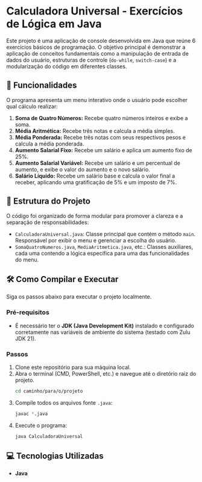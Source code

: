 # Calculadora Universal - Exercícios de Lógica em Java

Este projeto é uma aplicação de console desenvolvida em Java que reúne 6 exercícios básicos de programação. O objetivo principal é demonstrar a aplicação de conceitos fundamentais como a manipulação de entrada de dados do usuário, estruturas de controle (`do-while`, `switch-case`) e a modularização do código em diferentes classes.

## 🚀 Funcionalidades

O programa apresenta um menu interativo onde o usuário pode escolher qual cálculo realizar:

1.  **Soma de Quatro Números:** Recebe quatro números inteiros e exibe a soma.
2.  **Média Aritmética:** Recebe três notas e calcula a média simples.
3.  **Média Ponderada:** Recebe três notas com seus respectivos pesos e calcula a média ponderada.
4.  **Aumento Salarial Fixo:** Recebe um salário e aplica um aumento fixo de 25%.
5.  **Aumento Salarial Variável:** Recebe um salário e um percentual de aumento, e exibe o valor do aumento e o novo salário.
6.  **Salário Líquido:** Recebe um salário base e calcula o valor final a receber, aplicando uma gratificação de 5% e um imposto de 7%.

## 📂 Estrutura do Projeto

O código foi organizado de forma modular para promover a clareza e a separação de responsabilidades:

-   `CalculadoraUniversal.java`: Classe principal que contém o método `main`. Responsável por exibir o menu e gerenciar a escolha do usuário.
-   `SomaQuatroNumeros.java`, `MediaAritmetica.java`, etc.: Classes auxiliares, cada uma contendo a lógica específica para uma das funcionalidades do menu.

## 🛠️ Como Compilar e Executar

Siga os passos abaixo para executar o projeto localmente.

### Pré-requisitos
-   É necessário ter o **JDK (Java Development Kit)** instalado e configurado corretamente nas variáveis de ambiente do sistema (testado com Zulu JDK 21).

### Passos
1.  Clone este repositório para sua máquina local.
2.  Abra o terminal (CMD, PowerShell, etc.) e navegue até o diretório raiz do projeto.
    ```bash
    cd caminho/para/o/projeto
    ```
3.  Compile todos os arquivos fonte `.java`:
    ```bash
    javac *.java
    ```
4.  Execute o programa:
    ```bash
    java CalculadoraUniversal
    ```

## 💻 Tecnologias Utilizadas
-   **Java**
